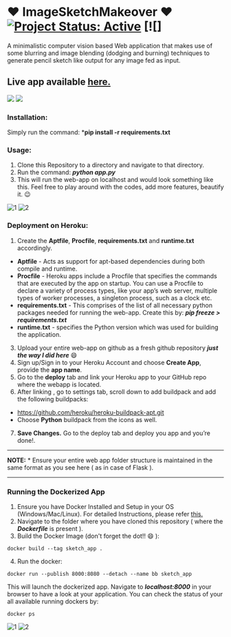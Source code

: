 # :heart: ImageSketchMakeover :heart: [![Project Status: Active](https://www.repostatus.org/badges/latest/active.svg)](https://www.repostatus.org/#active) [![]

A minimalistic computer vision based Web application that makes use of some blurring and image blending (dodging and burning) techniques to generate pencil sketch like output for any image fed as input.
## Live app available [here.](https://pic2sketch.herokuapp.com)

![](https://user-images.githubusercontent.com/29462447/90712398-92a35f80-e2c0-11ea-8fe2-031a7e67a0bc.jpg)
![](https://user-images.githubusercontent.com/29462447/90712401-946d2300-e2c0-11ea-8312-b44e033bb413.jpg)


### Installation:
Simply run the command: ***pip install -r requirements.txt** 

### Usage:
1. Clone this Repository to a directory and navigate to that directory.
2. Run the command: ***python app.py***
3. This will run the web-app on localhost and would look something like this. Feel free to play around with the codes, add more features, beautify it. :wink:

![1](https://user-images.githubusercontent.com/29462447/90712408-959e5000-e2c0-11ea-876f-db71875fe0bd.png)
![2](https://user-images.githubusercontent.com/29462447/90712409-9636e680-e2c0-11ea-9b82-a7848403d54c.png)

### Deployment on Heroku:
1. Create the **Aptfile**, **Procfile**, **requirements.txt** and **runtime.txt** accordingly.
  * **Aptfile** - Acts as support for apt-based dependencies during both compile and runtime.
  * **Procfile** - Heroku apps include a Procfile that specifies the commands that are executed by the app on startup. You can use a Procfile to declare a variety of process types, like your app’s web server, multiple types of worker processes, a singleton process, such as a clock etc.
  * **requirements.txt** - This comprises of the list of all necessary python packages needed for running the web-app. Create this by: ***pip freeze > requirements.txt***
  * **runtime.txt** - specifies the Python version which was used for building the application.

3. Upload your entire web-app on github as a fresh github repository ___just the way I did here___ :smile:
4. Sign up/Sign in to your Heroku Account and choose **Create App**, provide the **app name**.
5. Go to the **deploy** tab and link your Heroku app to your GitHub repo where the webapp is located.
6. After linking , go to settings tab, scroll down to add buildpack and add the following buildpacks:
  * https://github.com/heroku/heroku-buildpack-apt.git
  * Choose **Python** buildpack from the icons as well.

7. **Save Changes.** Go to the deploy tab and deploy you app and you’re done!.

<hr>
<b>NOTE:</b>
 *  Ensure your entire web app folder structure is maintained in the same format as you see here ( as in case of Flask ).
<hr>

### Running the Dockerized App
1. Ensure you have Docker Installed and Setup in your OS (Windows/Mac/Linux). For detailed Instructions, please refer [this.](https://docs.docker.com/engine/install/)
2. Navigate to the folder where you have cloned this repository ( where the ***Dockerfile*** is present ).
3. Build the Docker Image (don't forget the dot!! :smile: ): 
```
docker build --tag sketch_app .
```
4. Run the docker:
```
docker run --publish 8000:8080 --detach --name bb sketch_app
```

This will launch the dockerized app. Navigate to ***localhost:8000*** in your browser to have a look at your application. You can check the status of your all available running dockers by:
```
docker ps
```
![1](https://user-images.githubusercontent.com/29462447/99376234-af185d80-28ea-11eb-88b2-8fd45c13d078.png)
![2](https://user-images.githubusercontent.com/29462447/99376238-b0498a80-28ea-11eb-9141-49e8845444ae.png)
